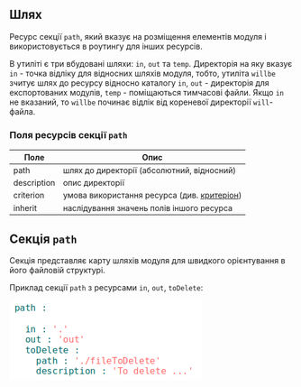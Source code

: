 ## Шлях 

Ресурс секції <code>path</code>, який вказує на розміщення елементів модуля і використовується в роутингу для інших ресурсів.

В утиліті є три вбудовані шляхи: `in`, `out` та `temp`. Директорія на яку вказує `in` - точка відліку для відносних шляхів модуля, тобто, утиліта `willbe` зчитує шлях до ресурсу відносно каталогу `in`, `out` - директорія для експортованих модулів, `temp` - поміщаються тимчасові файли. Якщо `in` не вказаний, то `willbe` починає відлік від кореневої директорії `will`-файла. 

### Поля ресурсів секції `path`     

| Поле           | Опис                                        |
|----------------|---------------------------------------------|
| path           | шлях до директорії (абсолютний, відносний)  |
| description    | опис директорії                             |
| criterion      | умова використання ресурса (див. [критеріон](Criterions.md)) |
| inherit        | наслідування значень полів іншого ресурса   | 


## Секція <code>path</code>

Секція представляє карту шляхів модуля для швидкого орієнтування в його файловій структурі.  

Приклад секції `path` з ресурсами `in`, `out`, `toDelete`:  

![path.section.png](./Images/path.section.png)